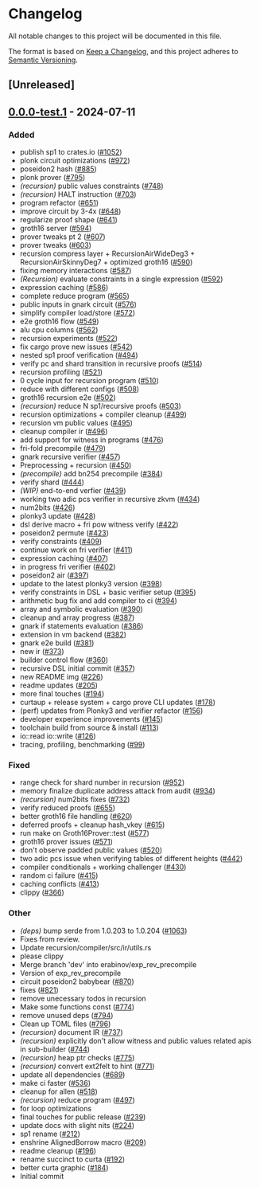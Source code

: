 # Changelog
All notable changes to this project will be documented in this file.

The format is based on [Keep a Changelog](https://keepachangelog.com/en/1.0.0/),
and this project adheres to [Semantic Versioning](https://semver.org/spec/v2.0.0.html).

## [Unreleased]

## [0.0.0-test.1](https://github.com/succinctlabs/sp1/compare/sp1-recursion-compiler-v0.0.0-test...sp1-recursion-compiler-v0.0.0-test.1) - 2024-07-11

### Added
- publish sp1 to crates.io ([#1052](https://github.com/succinctlabs/sp1/pull/1052))
- plonk circuit optimizations ([#972](https://github.com/succinctlabs/sp1/pull/972))
- poseidon2 hash ([#885](https://github.com/succinctlabs/sp1/pull/885))
- plonk prover ([#795](https://github.com/succinctlabs/sp1/pull/795))
- *(recursion)* public values constraints ([#748](https://github.com/succinctlabs/sp1/pull/748))
- *(recursion)* HALT instruction ([#703](https://github.com/succinctlabs/sp1/pull/703))
- program refactor  ([#651](https://github.com/succinctlabs/sp1/pull/651))
- improve circuit by 3-4x ([#648](https://github.com/succinctlabs/sp1/pull/648))
- regularize proof shape ([#641](https://github.com/succinctlabs/sp1/pull/641))
- groth16 server ([#594](https://github.com/succinctlabs/sp1/pull/594))
- prover tweaks pt 2 ([#607](https://github.com/succinctlabs/sp1/pull/607))
- prover tweaks ([#603](https://github.com/succinctlabs/sp1/pull/603))
- recursion compress layer + RecursionAirWideDeg3 + RecursionAirSkinnyDeg7 + optimized groth16 ([#590](https://github.com/succinctlabs/sp1/pull/590))
- fixing memory interactions ([#587](https://github.com/succinctlabs/sp1/pull/587))
- *(Recursion)* evaluate constraints in a single expression  ([#592](https://github.com/succinctlabs/sp1/pull/592))
- expression caching  ([#586](https://github.com/succinctlabs/sp1/pull/586))
- complete reduce program ([#565](https://github.com/succinctlabs/sp1/pull/565))
- public inputs in gnark circuit ([#576](https://github.com/succinctlabs/sp1/pull/576))
- simplify compiler load/store  ([#572](https://github.com/succinctlabs/sp1/pull/572))
- e2e groth16 flow ([#549](https://github.com/succinctlabs/sp1/pull/549))
- alu cpu columns ([#562](https://github.com/succinctlabs/sp1/pull/562))
- recursion experiments ([#522](https://github.com/succinctlabs/sp1/pull/522))
- fix cargo prove new issues ([#542](https://github.com/succinctlabs/sp1/pull/542))
- nested sp1 proof verification ([#494](https://github.com/succinctlabs/sp1/pull/494))
- verify pc and shard transition in recursive proofs ([#514](https://github.com/succinctlabs/sp1/pull/514))
- recursion profiling ([#521](https://github.com/succinctlabs/sp1/pull/521))
- 0 cycle input for recursion program ([#510](https://github.com/succinctlabs/sp1/pull/510))
- reduce with different configs ([#508](https://github.com/succinctlabs/sp1/pull/508))
- groth16 recursion e2e ([#502](https://github.com/succinctlabs/sp1/pull/502))
- *(recursion)* reduce N sp1/recursive proofs ([#503](https://github.com/succinctlabs/sp1/pull/503))
- recursion optimizations + compiler cleanup ([#499](https://github.com/succinctlabs/sp1/pull/499))
- recursion vm public values ([#495](https://github.com/succinctlabs/sp1/pull/495))
- cleanup compiler ir ([#496](https://github.com/succinctlabs/sp1/pull/496))
- add support for witness in programs ([#476](https://github.com/succinctlabs/sp1/pull/476))
- fri-fold precompile ([#479](https://github.com/succinctlabs/sp1/pull/479))
- gnark recursive verifier ([#457](https://github.com/succinctlabs/sp1/pull/457))
- Preprocessing + recursion  ([#450](https://github.com/succinctlabs/sp1/pull/450))
- *(precompile)* add bn254 precompile ([#384](https://github.com/succinctlabs/sp1/pull/384))
- verify shard ([#444](https://github.com/succinctlabs/sp1/pull/444))
- *(WIP)* end-to-end verfier ([#439](https://github.com/succinctlabs/sp1/pull/439))
- working two adic pcs verifier in recursive zkvm ([#434](https://github.com/succinctlabs/sp1/pull/434))
- num2bits ([#426](https://github.com/succinctlabs/sp1/pull/426))
- plonky3 update  ([#428](https://github.com/succinctlabs/sp1/pull/428))
- dsl derive macro + fri pow witness verify ([#422](https://github.com/succinctlabs/sp1/pull/422))
- poseidon2 permute  ([#423](https://github.com/succinctlabs/sp1/pull/423))
- verify constraints ([#409](https://github.com/succinctlabs/sp1/pull/409))
- continue work on fri verifier ([#411](https://github.com/succinctlabs/sp1/pull/411))
- expression caching  ([#407](https://github.com/succinctlabs/sp1/pull/407))
- in progress fri verifier ([#402](https://github.com/succinctlabs/sp1/pull/402))
- poseidon2 air ([#397](https://github.com/succinctlabs/sp1/pull/397))
- update to the latest plonky3 version ([#398](https://github.com/succinctlabs/sp1/pull/398))
- verify constraints in DSL + basic verifier setup ([#395](https://github.com/succinctlabs/sp1/pull/395))
- arithmetic bug fix and add compiler to ci ([#394](https://github.com/succinctlabs/sp1/pull/394))
- array and symbolic evaluation ([#390](https://github.com/succinctlabs/sp1/pull/390))
- cleanup and array progress  ([#387](https://github.com/succinctlabs/sp1/pull/387))
- gnark if statements evaluation ([#386](https://github.com/succinctlabs/sp1/pull/386))
- extension in vm backend ([#382](https://github.com/succinctlabs/sp1/pull/382))
- gnark e2e build ([#381](https://github.com/succinctlabs/sp1/pull/381))
- new ir ([#373](https://github.com/succinctlabs/sp1/pull/373))
- builder control flow ([#360](https://github.com/succinctlabs/sp1/pull/360))
- recursive DSL initial commit ([#357](https://github.com/succinctlabs/sp1/pull/357))
- new README img ([#226](https://github.com/succinctlabs/sp1/pull/226))
- readme updates ([#205](https://github.com/succinctlabs/sp1/pull/205))
- more final touches ([#194](https://github.com/succinctlabs/sp1/pull/194))
- curtaup + release system + cargo prove CLI updates ([#178](https://github.com/succinctlabs/sp1/pull/178))
- (perf) updates from Plonky3 and verifier refactor ([#156](https://github.com/succinctlabs/sp1/pull/156))
- developer experience improvements ([#145](https://github.com/succinctlabs/sp1/pull/145))
- toolchain build from source & install ([#113](https://github.com/succinctlabs/sp1/pull/113))
- io::read io::write ([#126](https://github.com/succinctlabs/sp1/pull/126))
- tracing, profiling, benchmarking ([#99](https://github.com/succinctlabs/sp1/pull/99))

### Fixed
- range check for shard number in recursion ([#952](https://github.com/succinctlabs/sp1/pull/952))
- memory finalize duplicate address attack from audit ([#934](https://github.com/succinctlabs/sp1/pull/934))
- *(recursion)* num2bits fixes ([#732](https://github.com/succinctlabs/sp1/pull/732))
- verify reduced proofs ([#655](https://github.com/succinctlabs/sp1/pull/655))
- better groth16 file handling ([#620](https://github.com/succinctlabs/sp1/pull/620))
- deferred proofs + cleanup hash_vkey ([#615](https://github.com/succinctlabs/sp1/pull/615))
- run make on Groth16Prover::test ([#577](https://github.com/succinctlabs/sp1/pull/577))
- groth16 prover issues ([#571](https://github.com/succinctlabs/sp1/pull/571))
- don't observe padded public values ([#520](https://github.com/succinctlabs/sp1/pull/520))
- two adic pcs issue when verifying tables of different heights ([#442](https://github.com/succinctlabs/sp1/pull/442))
- compiler conditionals + working challenger ([#430](https://github.com/succinctlabs/sp1/pull/430))
- random ci failure ([#415](https://github.com/succinctlabs/sp1/pull/415))
- caching conflicts ([#413](https://github.com/succinctlabs/sp1/pull/413))
- clippy ([#366](https://github.com/succinctlabs/sp1/pull/366))

### Other
- *(deps)* bump serde from 1.0.203 to 1.0.204 ([#1063](https://github.com/succinctlabs/sp1/pull/1063))
- Fixes from review.
- Update recursion/compiler/src/ir/utils.rs
- please clippy
- Merge branch 'dev' into erabinov/exp_rev_precompile
- Version of exp_rev_precompile
- circuit poseidon2 babybear ([#870](https://github.com/succinctlabs/sp1/pull/870))
- fixes ([#821](https://github.com/succinctlabs/sp1/pull/821))
- remove unecessary todos in recursion
- Make some functions const ([#774](https://github.com/succinctlabs/sp1/pull/774))
- remove unused deps ([#794](https://github.com/succinctlabs/sp1/pull/794))
- Clean up TOML files ([#796](https://github.com/succinctlabs/sp1/pull/796))
- *(recursion)* document IR ([#737](https://github.com/succinctlabs/sp1/pull/737))
- *(recursion)* explicitly don't allow witness and public values related apis in sub-builder ([#744](https://github.com/succinctlabs/sp1/pull/744))
- *(recursion)* heap ptr checks ([#775](https://github.com/succinctlabs/sp1/pull/775))
- *(recursion)* convert ext2felt to hint ([#771](https://github.com/succinctlabs/sp1/pull/771))
- update all dependencies ([#689](https://github.com/succinctlabs/sp1/pull/689))
- make ci faster ([#536](https://github.com/succinctlabs/sp1/pull/536))
- cleanup for allen ([#518](https://github.com/succinctlabs/sp1/pull/518))
- *(recursion)* reduce program ([#497](https://github.com/succinctlabs/sp1/pull/497))
- for loop optimizations
- final touches for public release ([#239](https://github.com/succinctlabs/sp1/pull/239))
- update docs with slight nits ([#224](https://github.com/succinctlabs/sp1/pull/224))
- sp1 rename ([#212](https://github.com/succinctlabs/sp1/pull/212))
- enshrine AlignedBorrow macro ([#209](https://github.com/succinctlabs/sp1/pull/209))
- readme cleanup ([#196](https://github.com/succinctlabs/sp1/pull/196))
- rename succinct to curta ([#192](https://github.com/succinctlabs/sp1/pull/192))
- better curta graphic ([#184](https://github.com/succinctlabs/sp1/pull/184))
- Initial commit
